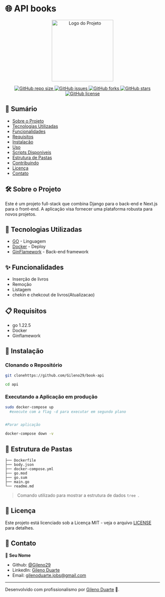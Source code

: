 
# 🌐 API books 
<div align="center">
  <img src="./frontend/public/banner.png" alt="Logo do Projeto" width="200"/>
</div>

<p align="center">
  <a href="https://github.com/Gileno29/book-api">
    <img alt="GitHub repo size" src="https://img.shields.io/github/repo-size/Gileno29/book-api">
  </a>
  <a href="https://github.com/Gileno29/book-api/issues">
    <img alt="GitHub issues" src="https://img.shields.io/github/issues/Gileno29/book-api">
  </a>
  <a href="https://github.com/Gileno29/book-api/network">
    <img alt="GitHub forks" src="https://img.shields.io/github/forks/Gileno29/book-api">
  </a>
  <a href="https://github.com/Gileno29/book-api/stargazers">
    <img alt="GitHub stars" src="https://img.shields.io/github/stars/Gileno29/book-api">
  </a>
  <a href="https://github.com/Gileno29/book-api/blob/main/LICENSE">
    <img alt="GitHub license" src="https://img.shields.io/github/license/Gileno29/book-api">
  </a>
</p>

## 📝 Sumário

- [Sobre o Projeto](#sobre-o-projeto)
- [Tecnologias Utilizadas](#tecnologias-utilizadas)
- [Funcionalidades](#funcionalidades)
- [Requisitos](#requisitos)
- [Instalação](#instalação)
- [Uso](#uso)
- [Scripts Disponíveis](#scripts-disponíveis)
- [Estrutura de Pastas](#estrutura-de-pastas)
- [Contribuindo](#contribuindo)
- [Licença](#licença)
- [Contato](#contato)

## 🛠️ Sobre o Projeto

Este é um projeto full-stack que combina Django para o back-end e Next.js para o front-end. A aplicação visa fornecer uma plataforma robusta para novos projetos.

## 🧰 Tecnologias Utilizadas

- [GO](https://go.dev/) - Linguagem
- [Docker](https://www.docker.com/) - Deploy
- [GinFlamework](https://gin-gonic.com/) - Back-end framework

## ✨ Funcionalidades

- Inserção de livros
- Remoção
- Listagem
- chekin e chekcout de livros(Atualizacao)

## 📋 Requisitos

- go 1.22.5
- Docker
- Ginflamework

## 🚀 Instalação

### Clonando o Repositório

```bash
git clonehttps://github.com/Gileno29/book-api

cd api
```

### Executando a Aplicação em produção

```bash
sudo docker-compose up 
  #execute com a flag -d para executar em segundo plano


#Parar aplicação

docker-compose down -v
```
## 📁 Estrutura de Pastas

```plaintext
├── Dockerfile
├── body.json
├── docker-compose.yml
├── go.mod
├── go.sum
├── main.go
└── readme.md
```
> Comando utilizado para mostrar a estrutura de dados `tree `.

## 📄 Licença

Este projeto está licenciado sob a Licença MIT - veja o arquivo [LICENSE](LICENSE) para detalhes.

## 📧 Contato

👤 **Seu Nome**

- Github: [@Gileno29](https://github.com/Gileno29/agenda)
- LinkedIn: [Gileno Duarte](https://www.linkedin.com/in/gileno-cordeiro-duarte-75913a164/)
- Email: gilenoduarte.jobs@gmail.com
---

Desenvolvido com profissionalismo por [Gileno Duarte](https://github.com/Gileno29/book-api) 🤖.